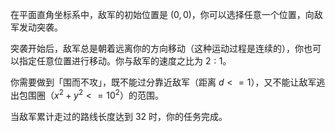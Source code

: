 在平面直角坐标系中，敌军的初始位置是 $(0,0)$，你可以选择任意一个位置，向敌军发动突袭。

突袭开始后，敌军总是朝着远离你的方向移动（这种运动过程是连续的），你也可以指定任意位置进行移动。你与敌军的速度之比为 $2:1$。

你需要做到「围而不攻」，既不能过分靠近敌军（距离 $d<=1$），又不能让敌军逃出包围圈（$x^{2}+y^{2}<=10^2$）的范围。

当敌军累计走过的路线长度达到 $32$ 时，你的任务完成。

<App />

<script setup>
import App from './App.vue'
</script>